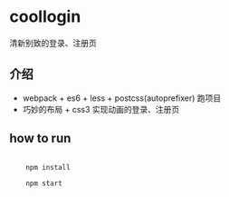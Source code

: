 # coollogin
清新别致的登录、注册页

## 介绍

-   webpack + es6 + less + postcss(autoprefixer) 跑项目
-   巧妙的布局 + css3 实现动画的登录、注册页

## how to run

```javascript

	npm install

	npm start

```